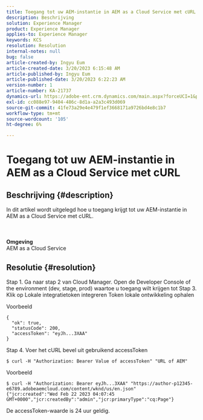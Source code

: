 ```yaml
---
title: Toegang tot uw AEM-instantie in AEM as a Cloud Service met cURL
description: Beschrijving
solution: Experience Manager
product: Experience Manager
applies-to: Experience Manager
keywords: KCS
resolution: Resolution
internal-notes: null
bug: false
article-created-by: Ingyu Eum
article-created-date: 3/20/2023 6:15:48 AM
article-published-by: Ingyu Eum
article-published-date: 3/20/2023 6:22:23 AM
version-number: 1
article-number: KA-21737
dynamics-url: https://adobe-ent.crm.dynamics.com/main.aspx?forceUCI=1&pagetype=entityrecord&etn=knowledgearticle&id=d4301ca4-e6c6-ed11-b597-6045bd006295
exl-id: cc088e97-9404-486c-8d1a-a2a3c493d069
source-git-commit: 41fe73a29e4e479f1ef3668171a9726bd4e8c1b7
workflow-type: tm+mt
source-wordcount: '105'
ht-degree: 6%

---
```


# Toegang tot uw AEM-instantie in AEM as a Cloud Service met cURL

## Beschrijving {#description}

In dit artikel wordt uitgelegd hoe u toegang krijgt tot uw AEM-instantie in AEM as a Cloud Service met cURL.<br><br> <br><br><b>Omgeving</b>
<br>AEM as a Cloud Service

## Resolutie {#resolution}


Stap 1. Ga naar stap 2 van Cloud Manager. Open de Developer Console of the environment (dev, stage, prod) waartoe u toegang wilt krijgen tot Stap 3. Klik op Lokale integratietoken integreren Token lokale ontwikkeling ophalen

Voorbeeld


```
{
  "ok": true,
  "statusCode": 200,
  "accessToken": "eyJh...3XAA"
}
```


Stap 4. Voer het cURL bevel uit gebruikend accessToken


```
$ curl -H "Authorization: Bearer Value of accessToken" "URL of AEM"
```


Voorbeeld


```
$ curl -H "Authorization: Bearer eyJh...3XAA" "https://author-p12345-e6789.adobeaemcloud.com/content/wknd/us/en.json"
{"jcr:created":"Wed Feb 22 2023 04:07:45 GMT+0000","jcr:createdBy":"admin","jcr:primaryType":"cq:Page"}
```


De accessToken-waarde is 24 uur geldig.
